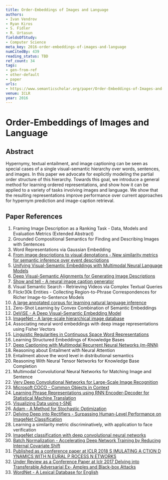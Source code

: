 ```yaml
---
title: Order-Embeddings of Images and Language
authors:
- Ivan Vendrov
- Ryan Kiros
- S. Fidler
- R. Urtasun
fieldsOfStudy:
- Computer Science
meta_key: 2016-order-embeddings-of-images-and-language
numCitedBy: 439
reading_status: TBD
ref_count: 34
tags:
- gen-from-ref
- other-default
- paper
urls:
- https://www.semanticscholar.org/paper/Order-Embeddings-of-Images-and-Language-Vendrov-Kiros/46b8cbcdff87b842c2c1d4a003c831f845096ba7?sort=total-citations
venue: ICLR
year: 2016
---
```


# Order-Embeddings of Images and Language

## Abstract

Hypernymy, textual entailment, and image captioning can be seen as special cases of a single visual-semantic hierarchy over words, sentences, and images. In this paper we advocate for explicitly modeling the partial order structure of this hierarchy. Towards this goal, we introduce a general method for learning ordered representations, and show how it can be applied to a variety of tasks involving images and language. We show that the resulting representations improve performance over current approaches for hypernym prediction and image-caption retrieval.

## Paper References

1. Framing Image Description as a Ranking Task - Data, Models and Evaluation Metrics (Extended Abstract)
2. Grounded Compositional Semantics for Finding and Describing Images with Sentences
3. Word Representations via Gaussian Embedding
4. [From image descriptions to visual denotations - New similarity metrics for semantic inference over event descriptions](2014-from-image-descriptions-to-visual-denotations-new-similarity-metrics-for-semantic-inference-over-event-descriptions)
5. [Unifying Visual-Semantic Embeddings with Multimodal Neural Language Models](2014-unifying-visual-semantic-embeddings-with-multimodal-neural-language-models)
6. [Deep Visual-Semantic Alignments for Generating Image Descriptions](2017-deep-visual-semantic-alignments-for-generating-image-descriptions)
7. [Show and tell - A neural image caption generator](2015-show-and-tell-a-neural-image-caption-generator)
8. Visual Semantic Search - Retrieving Videos via Complex Textual Queries
9. Flickr30k Entities - Collecting Region-to-Phrase Correspondences for Richer Image-to-Sentence Models
10. [A large annotated corpus for learning natural language inference](2015-a-large-annotated-corpus-for-learning-natural-language-inference)
11. Zero-Shot Learning by Convex Combination of Semantic Embeddings
12. [DeViSE - A Deep Visual-Semantic Embedding Model](2013-devise-a-deep-visual-semantic-embedding-model)
13. [ImageNet - A large-scale hierarchical image database](2009-imagenet-a-large-scale-hierarchical-image-database)
14. Associating neural word embeddings with deep image representations using Fisher Vectors
15. [Linguistic Regularities in Continuous Space Word Representations](2013-linguistic-regularities-in-continuous-space-word-representations)
16. Learning Structured Embeddings of Knowledge Bases
17. [Deep Captioning with Multimodal Recurrent Neural Networks (m-RNN)](2015-deep-captioning-with-multimodal-recurrent-neural-networks-m-rnn)
18. Reasoning about Entailment with Neural Attention
19. Entailment above the word level in distributional semantics
20. Reasoning With Neural Tensor Networks for Knowledge Base Completion
21. Multimodal Convolutional Neural Networks for Matching Image and Sentence
22. [Very Deep Convolutional Networks for Large-Scale Image Recognition](2014-vggnet.md)
23. [Microsoft COCO - Common Objects in Context](2014-microsoft-coco-common-objects-in-context)
24. [Learning Phrase Representations using RNN Encoder-Decoder for Statistical Machine Translation](2014-learning-phrase-representations-using-rnn-encoder-decoder-for-statistical-machine-translation)
25. [Visualizing Data using t-SNE](2008-visualizing-data-using-t-sne)
26. [Adam - A Method for Stochastic Optimization](2015-adam-a-method-for-stochastic-optimization)
27. [Delving Deep into Rectifiers - Surpassing Human-Level Performance on ImageNet Classification](2015-delving-deep-into-rectifiers-surpassing-human-level-performance-on-imagenet-classification)
28. Learning a similarity metric discriminatively, with application to face verification
29. [ImageNet classification with deep convolutional neural networks](2012-alexnet.md)
30. [Batch Normalization - Accelerating Deep Network Training by Reducing Internal Covariate Shift](2015-batch-normalization-accelerating-deep-network-training-by-reducing-internal-covariate-shift)
31. [Published as a conference paper at ICLR 2018 S IMULATING A CTION D YNAMICS WITH N EURAL P ROCESS N ETWORKS](2018-published-as-a-conference-paper-at-iclr-2018-s-imulating-a-ction-d-ynamics-with-n-eural-p-rocess-n-etworks)
32. [Under Review as a Conference Paper at Iclr 2017 Delving into Transferable Adversarial Ex- Amples and Black-box Attacks](2016-under-review-as-a-conference-paper-at-iclr-2017-delving-into-transferable-adversarial-ex-amples-and-black-box-attacks)
33. [WordNet - A Lexical Database for English](1992-wordnet-a-lexical-database-for-english)
